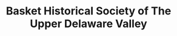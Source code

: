 ---
layout: repo
title: "Basket Historical Society of The Upper Delaware Valley"
id: 20747
permalink: repos/20747/
---